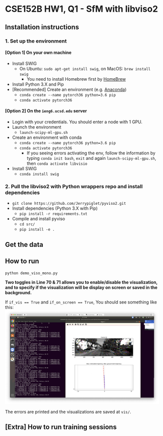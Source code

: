 # CSE152B HW1, Q1 - SfM with libviso2

## Installation instructions
### 1. Set up the environment
#### [Option 1] On your own machine
- Install SWIG
    - On Ubuntu: `sudo apt-get install swig`, on MacOS: `brew install swig`
        - You need to install Homebrew first by [HomeBrew](https://brew.sh/)
- Install Python 3.X and Pip
- [Recommended] Create an environment (e.g. [Anaconda](https://docs.conda.io/en/latest/miniconda.html))
    - ``conda create --name pytorch36 python=3.6 pip``
    - ``conda activate pytorch36``
    
#### [Option 2] On the ``ieng6.ucsd.edu`` server
- Login with your credentials. You should enter a node with 1 GPU.
- Launch the environment
    - ``launch-scipy-ml-gpu.sh``
- Create an environment with conda
    - ``conda create --name pytorch36 python=3.6 pip``
    - ``conda activate pytorch36``
        - If you seeing errors activating the env, follow the information by typing `conda init bash`, `exit` and again ``launch-scipy-ml-gpu.sh``, then ``conda activate libvisio``
- Install SWIG
    - ``conda install swig``
    
### 2. Pull the libviso2 with Python wrappers repo and install dependencies
- ``git clone https://github.com/Jerrypiglet/pyviso2.git``
- Install dependencies (Python 3.X with Pip)
    - ``pip install -r requirements.txt``
- Compile and install pyviso
    - ``cd src/``
    - ``pip install -e .``

## Get the data


## How to run
``python demo_viso_mono.py``

**Two toggles in Line 70 & 71 allows you to enable/disable the visualization, and to specify if the visualization will be display on screen or saved in the background.**

If ``if_vis == True`` and ``if_on_screen == True``, You should see something like this:
![](demo.png)

The errors are printed and the visualizations are saved at ``vis/``.


## [Extra] How to run training sessions
